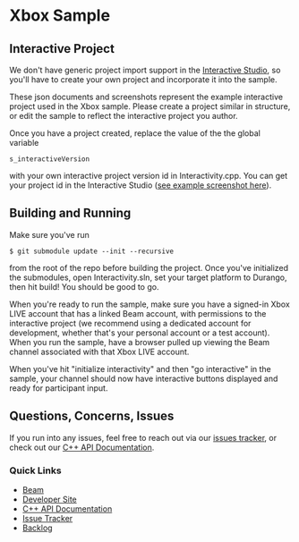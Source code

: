# Xbox Sample

## Interactive Project

We don't have generic project import support in the [Interactive Studio](https://beam.pro/i/studio), so you'll have to
create your own project and incorporate it into the sample.

These json documents and screenshots represent the example interactive project used
in the Xbox sample. Please create a project similar in structure, or edit the sample
to reflect the interactive project you author.

Once you have a project created, replace the value of the the global variable 

```
s_interactiveVersion
```

with your own interactive project version id in Interactivity.cpp. You can get
your project id in the Interactive Studio ([see example screenshot here](https://github.com/WatchBeam/interactive-sdk-cpp/blob/cleanup/Samples/Xbox/ExampleScenes/Screenshots/interactive_project_id.png)).

## Building and Running

Make sure you've run 

```
$ git submodule update --init --recursive
```

from the root of the repo before building the project. Once you've initialized the submodules,
open Interactivity.sln, set your target platform to Durango, then hit build! You should be good to go.

When you're ready to run the sample, make sure you have a signed-in Xbox LIVE account that has
a linked Beam account, with permissions to the interactive project (we recommend using a
dedicated account for development, whether that's your personal account or a test account). When
you run the sample, have a browser pulled up viewing the Beam channel associated with that Xbox
LIVE account.

When you've hit "initialize interactivity" and then "go interactive" in the sample, your channel
should now have interactive buttons displayed and ready for participant input.


## Questions, Concerns, Issues

If you run into any issues, feel free to reach out via our [issues tracker](https://github.com/WatchBeam/interactive-sdk-cpp/issues), or check out our
[C++ API Documentation](https://dev.beam.pro/reference/interactive/cplusplus/index.html).


### Quick Links

*   [Beam](https://beam.pro/)
*   [Developer Site](https://dev.beam.pro/)
*   [C++ API Documentation](https://dev.beam.pro/reference/interactive/cplusplus/index.html)
*   [Issue Tracker](https://github.com/WatchBeam/interactive-sdk-cpp/issues)
*   [Backlog](https://github.com/WatchBeam/interactive-sdk-cpp/backlog.md)